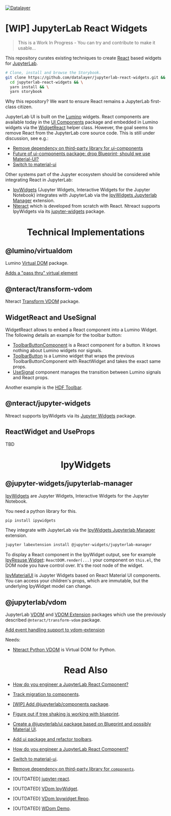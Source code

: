 [![Datalayer](https://dsp.docs.datalayer.io/logo/datalayer-25.svg)](https://datalayer.io)

# [WIP] JupyterLab React Widgets

> This is a Work In Progress - You can try and contribute to make it usable...

This repository curates existing techniques to create [React](https://reactjs.org) based widgets for [JupyterLab](https://github.com/jupyterlab/jupyterlab).

```bash
# Clone, install and browse the Storybook.
git clone https://github.com/datalayer/jupyterlab-react-widgets.git &&
  cd jupyterlab-react-widgets && \
  yarn install && \
  yarn storybook
```

Why this repository? We want to ensure React remains a JupyterLab first-class citizen.

JupyterLab UI is built on the [Lumino](https://github.com/jupyterlab/lumino) widgets. React components are available today in the [UI Components](https://github.com/jupyterlab/jupyterlab/tree/master/packages/ui-components) package and embedded in Lumino widgets via the [WidgetReact](https://jupyterlab.readthedocs.io/en/latest/developer/virtualdom.html) helper class. However, the goal seems to remove React from the JupyterLab core source code. This is still under discussion, see e.g.:

- [Remove dependency on third-party library for ui-components](https://github.com/jupyterlab/jupyterlab/issues/6890)
- [Future of ui-components package: drop Blueprint; should we use Material-UI?](https://github.com/jupyterlab/jupyterlab/issues/7574)
- [Switch to material-ui](https://github.com/jupyterlab/jupyterlab/pull/6828)

Other systems part of the Jupyter ecosystem should be considered while integrating React in JupyterLab:

- [IpyWidgets](https://github.com/jupyter-widgets/ipywidgets) (Jupyter Widgets, Interactive Widgets for the Jupyter Notebook) integrates with JupyterLab via the [IpyWidgets Jupyterlab Manager](https://github.com/jupyter-widgets/ipywidgets/tree/master/packages/jupyterlab-manager) extension.
- [Nteract](https://github.com/nteract/nteract) which is developed from scratch with React. Ntreact supports IpyWidgets via its [jupyter-widgets](https://github.com/nteract/nteract/tree/master/packages/jupyter-widgets) package.

<p align="center">
  <h1 align="center">Technical Implementations</h1>
</p>

## @lumino/virtualdom

Lumino [Virtual DOM](https://github.com/jupyterlab/lumino/tree/master/packages/virtualdom) package.

[Adds a "pass thru" virtual element](https://github.com/jupyterlab/lumino/pull/29)

## @nteract/transform-vdom

Nteract [Transform VDOM](https://github.com/nteract/nteract/tree/master/packages/transform-vdom) package.

## WidgetReact and UseSignal

WidgetReact allows to embed a React component into a Lumino Widget. The following details an example for the toolbar button:

- [ToolbarButtonComponent](https://github.com/jupyterlab/jupyterlab/blob/37c7a647a1344712c8cf80414db73809f486e766/packages/apputils/src/toolbar.tsx#L469) is a React component for a button. It knows nothing about Lumino widgets nor signals.
- [ToolbarButton](https://github.com/jupyterlab/jupyterlab/blob/37c7a647a1344712c8cf80414db73809f486e766/packages/apputils/src/toolbar.tsx#L531) is a Lumino widget that wraps the previous ToolbarButtonComponent with ReactWidget and takes the exact same props.
- [UseSignal](https://github.com/jupyterlab/jupyterlab/blob/37c7a647a1344712c8cf80414db73809f486e766/packages/apputils/src/toolbar.tsx#L569) component manages the transition between Lumino signals and React props.

Another example is the [HDF Toolbar](https://github.com/telamonian/jupyterlab-hdf/blob/master/src/toolbar.tsx).

## @nteract/jupyter-widgets

Ntreact supports IpyWidgets via its [Jupyter Widgets](https://github.com/nteract/nteract/tree/master/packages/jupyter-widgets) package.

## ReactWidget and UseProps

TBD

<p align="center">
  <h1 align="center">IpyWidgets</h1>
</p>

## @jupyter-widgets/jupyterlab-manager

[IpyWidgets](https://github.com/jupyter-widgets/ipywidgets) are Jupyter Widgets, Interactive Widgets for the Jupyter Notebook.

You need a python library for this.

```bash
pip install ipywidgets
```

They integrate with JupyterLab via the [IpyWidgets Jupyterlab Manager](https://github.com/jupyter-widgets/ipywidgets/tree/master/packages/jupyterlab-manager) extension.

```bash
jupyter labextension install @jupyter-widgets/jupyterlab-manager
```

To display a React component in the IpyWidget output, see for example [IpyResuse Widget](https://github.com/jtpio/ipyresuse/blob/ad36caf300fb18daab92279597b86cea95a5372d/src/widget.tsx#L106-L107): `ReactDOM.render(...)` your component on `this.el`, the DOM node you have control over. It's the root node of the widget.

[IpyMaterialUI](https://github.com/maartenbreddels/ipymaterialui) is Jupyter Widgets based on React Material UI components. You can access your children's props, which are immutable, but the underlying IpyWidget model can change.

## @jupyterlab/vdom

JupyterLab [VDOM](https://github.com/jupyterlab/jupyterlab/tree/master/packages/vdom) and [VDOM Extension](https://github.com/jupyterlab/jupyterlab/tree/master/packages/vdom-extension) packages which use the previously described `@nteract/transform-vdom` package.

[Add event handling support to vdom-extension](https://github.com/jupyterlab/jupyterlab/pull/5670)

Needs:

- [Nteract Python VDOM](https://github.com/nteract/vdom) is Virtual DOM for Python.

<p align="center">
  <h1 align="center">Read Also</h1>
</p>

- [How do you engineer a JupyterLab React Component?](https://github.com/jupyterlab/jupyterlab/issues/6380)
- [Track migration to components](https://github.com/jupyterlab/jupyterlab/issues/5702).
- [[WIP] Add @jupyterlab/components package](https://github.com/jupyterlab/jupyterlab/pull/5538).
- [Figure out if tree shaking is working with blueprint](https://github.com/jupyterlab/jupyterlab/issues/5601).
- [Create a @jupyterlab/ui package based on Blueprint and possibly Material UI](https://github.com/jupyterlab/jupyterlab/issues/5170).
- [Add ui package and refactor toolbars](https://github.com/jupyterlab/jupyterlab/pull/4234).
- [How do you engineer a JupyterLab React Component?](https://github.com/jupyterlab/jupyterlab/issues/6380)
- [Switch to material-ui](https://github.com/jupyterlab/jupyterlab/pull/6828).
- [Remove dependency on third-party library for `components`](https://github.com/jupyterlab/jupyterlab/issues/6890).

- [OUTDATED] [jupyter-react](https://github.com/timbr-io/jupyter-react).
- [OUTDATED] [VDom IpyWidget](https://github.com/jupyter-widgets/ipywidgets/issues/2039).
- [OUTDATED] [VDom Ipywidget Repo](https://github.com/shoobomb/vdom_ipywidget).
- [OUTDATED] [WDom Demo](https://github.com/AaronWatters/jp_doodle/blob/master/notebooks/misc/wdom%20demo.ipynb).
